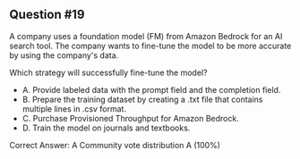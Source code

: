 ## Question #19

A company uses a foundation model (FM) from Amazon Bedrock for an AI search tool. The company wants to fine-tune the model to be more accurate by using the company's data.

Which strategy will successfully fine-tune the model?

- A. Provide labeled data with the prompt field and the completion field.
- B. Prepare the training dataset by creating a .txt file that contains multiple lines in .csv format.
- C. Purchase Provisioned Throughput for Amazon Bedrock.
- D. Train the model on journals and textbooks. 

Correct Answer: 
A Community vote distribution A (100%)